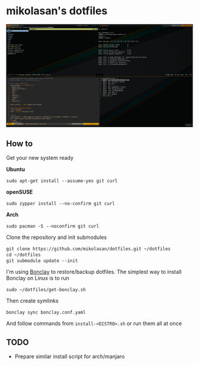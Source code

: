 # mikolasan's dotfiles

![Demo tmux, fuzzy search, vim theme and ranger file manager](screenshot_1.png)

## How to

Get your new system ready

**Ubuntu**
```
sudo apt-get install --assume-yes git curl
```

**openSUSE**
```
sudo zypper install --no-confirm git curl
```

**Arch**
```
sudo pacman -S --noconfirm git curl
```

Clone the repository and init submodules

```
git clone https://github.com/mikolasan/dotfiles.git ~/dotfiles
cd ~/dotfiles
git submodule update --init
```

I'm using [Bonclay](https://github.com/talal/bonclay) to restore/backup dotfiles.
The simplest way to install Bonclay on Linux is to run

```
sudo ~/dotfiles/get-bonclay.sh
```

Then create symlinks

```
bonclay sync bonclay.conf.yaml
```

And follow commands from `install-<DISTRO>.sh` or run them all at once

## TODO

- Prepare similar install script for arch/manjaro
